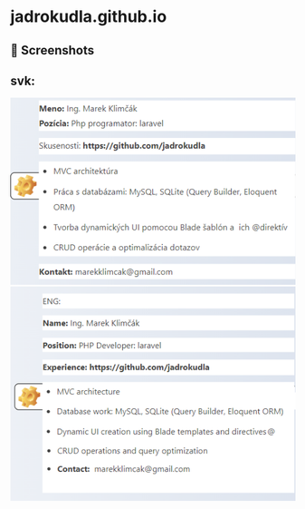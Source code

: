 # jadrokudla.github.io

## 📸 Screenshots
<h2>svk: </h2>
<img src="svkverzia.png" alt="" width="600">

<img src="zivotopiseng.png" alt="" width="600">
